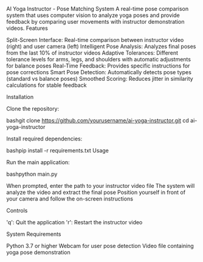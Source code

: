 AI Yoga Instructor - Pose Matching System
A real-time pose comparison system that uses computer vision to analyze yoga poses and provide feedback by comparing user movements with instructor demonstration videos.
Features

Split-Screen Interface: Real-time comparison between instructor video (right) and user camera (left)
Intelligent Pose Analysis: Analyzes final poses from the last 10% of instructor videos
Adaptive Tolerances: Different tolerance levels for arms, legs, and shoulders with automatic adjustments for balance poses
Real-Time Feedback: Provides specific instructions for pose corrections
Smart Pose Detection: Automatically detects pose types (standard vs balance poses)
Smoothed Scoring: Reduces jitter in similarity calculations for stable feedback

Installation

Clone the repository:

bashgit clone https://github.com/yourusername/ai-yoga-instructor.git
cd ai-yoga-instructor

Install required dependencies:

bashpip install -r requirements.txt
Usage

Run the main application:

bashpython main.py

When prompted, enter the path to your instructor video file
The system will analyze the video and extract the final pose
Position yourself in front of your camera and follow the on-screen instructions

Controls

'q': Quit the application
'r': Restart the instructor video

System Requirements

Python 3.7 or higher
Webcam for user pose detection
Video file containing yoga pose demonstration
